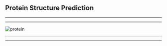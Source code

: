 ## Protein Structure Prediction

--------------------------------------------------------------------

--------------------------------------------------------------------

![protein](https://github.com/LoqmanSamani/protein_structure_analysis/blob/systembiology/images/pro.jpg)

--------------------------------------------------------------------

--------------------------------------------------------------------



